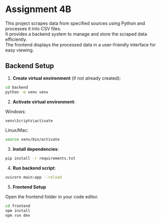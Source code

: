 # Assignment 4B

This project scrapes data from specified sources using Python and processes it into CSV files.  
It provides a backend system to manage and store the scraped data efficiently.  
The frontend displays the processed data in a user-friendly interface for easy viewing.


## Backend Setup

1. **Create virtual environment** (if not already created):

```bash
cd backend
python -m venv venv
```
2. **Activate virtual environment**:

Windows:
```bash
venv\Scripts\activate
```

Linux/Mac:
```bash
source venv/bin/activate
```

3. **Install dependencies**:
```bash
pip install -r requirements.txt
```

4. **Run backend script**:
```bash
uvicorn main:app --reload
```
5. **Frontend Setup**

Open the frontend folder in your code editor.
```bash
cd frontend
npm install
npm run dev
```